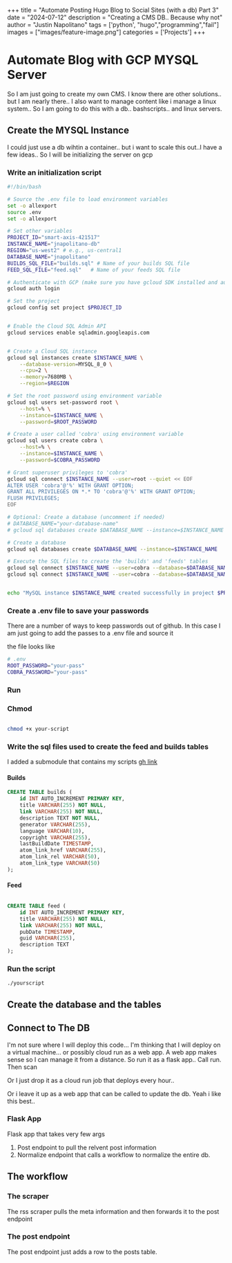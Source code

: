 +++
title =  "Automate Posting Hugo Blog to Social Sites (with a db) Part 3"
date = "2024-07-12"
description = "Creating a CMS DB.. Because why not"
author = "Justin Napolitano"
tags = ['python', "hugo","programming","fail"]
images = ["images/feature-image.png"]
categories = ['Projects']
+++


# Automate Blog with GCP MYSQL Server

So I am just going to create my own CMS.  I know there are other solutions.. but I am nearly there.. I also want to manage content like i manage a linux system.. So I am going to do this with a db.. bashscripts.. and linux servers.  



## Create the MYSQL Instance

I could just use a db wihtin a container.. but i want to scale this out..I have a few ideas.. So I will be initializing the server on gcp

### Write an initialization script


```bash
#!/bin/bash

# Source the .env file to load environment variables
set -o allexport
source .env
set -o allexport

# Set other variables
PROJECT_ID="smart-axis-421517"
INSTANCE_NAME="jnapolitano-db"
REGION="us-west2" # e.g., us-central1
DATABASE_NAME="jnapolitano"
BUILDS_SQL_FILE="builds.sql" # Name of your builds SQL file
FEED_SQL_FILE="feed.sql"   # Name of your feeds SQL file

# Authenticate with GCP (make sure you have gcloud SDK installed and authenticated)
gcloud auth login

# Set the project
gcloud config set project $PROJECT_ID


# Enable the Cloud SQL Admin API
gcloud services enable sqladmin.googleapis.com


# Create a Cloud SQL instance
gcloud sql instances create $INSTANCE_NAME \
    --database-version=MYSQL_8_0 \
    --cpu=2 \
    --memory=7680MB \
    --region=$REGION

# Set the root password using environment variable
gcloud sql users set-password root \
    --host=% \
    --instance=$INSTANCE_NAME \
    --password=$ROOT_PASSWORD

# Create a user called 'cobra' using environment variable
gcloud sql users create cobra \
    --host=% \
    --instance=$INSTANCE_NAME \
    --password=$COBRA_PASSWORD

# Grant superuser privileges to 'cobra'
gcloud sql connect $INSTANCE_NAME --user=root --quiet << EOF
ALTER USER 'cobra'@'%' WITH GRANT OPTION;
GRANT ALL PRIVILEGES ON *.* TO 'cobra'@'%' WITH GRANT OPTION;
FLUSH PRIVILEGES;
EOF

# Optional: Create a database (uncomment if needed)
# DATABASE_NAME="your-database-name"
# gcloud sql databases create $DATABASE_NAME --instance=$INSTANCE_NAME

# Create a database
gcloud sql databases create $DATABASE_NAME --instance=$INSTANCE_NAME

# Execute the SQL files to create the 'builds' and 'feeds' tables
gcloud sql connect $INSTANCE_NAME --user=cobra --database=$DATABASE_NAME --quiet < $BUILDS_SQL_FILE
gcloud sql connect $INSTANCE_NAME --user=cobra --database=$DATABASE_NAME --quiet < $FEED_SQL_FILE


echo "MySQL instance $INSTANCE_NAME created successfully in project $PROJECT_ID with superuser 'cobra' and executed SQL files '$BUILDS_SQL_FILE' and '$FEEDS_SQL_FILE'."


```

### Create a .env file to save your passwords

There are a number of ways to keep passwords out of github. In this case I am just going to add the passes to a .env file and source it 

the file looks like 

```bash
# .env
ROOT_PASSWORD="your-pass"
COBRA_PASSWORD="your-pass"
```

### Run

### Chmod

```bash

chmod +x your-script

```

### Write the sql files used to create the feed and builds tables

I added a submodule that contains my scripts [gh link](https://github.com/justin-napolitano/mysql-config)

#### Builds

```sql
CREATE TABLE builds (
    id INT AUTO_INCREMENT PRIMARY KEY,
    title VARCHAR(255) NOT NULL,
    link VARCHAR(255) NOT NULL,
    description TEXT NOT NULL,
    generator VARCHAR(255),
    language VARCHAR(10),
    copyright VARCHAR(255),
    lastBuildDate TIMESTAMP,
    atom_link_href VARCHAR(255),
    atom_link_rel VARCHAR(50),
    atom_link_type VARCHAR(50)
);
```

#### Feed

```sql 

CREATE TABLE feed (
    id INT AUTO_INCREMENT PRIMARY KEY,
    title VARCHAR(255) NOT NULL,
    link VARCHAR(255) NOT NULL,
    pubDate TIMESTAMP,
    guid VARCHAR(255),
    description TEXT
);


```

### Run the script

```./yourscript```

## Create the database and the tables

## Connect to The DB

I'm not sure where I will deploy this code... I'm thinking that I will deploy on a virtual machine... or possibly cloud run as a web app. A web app makes sense so I can manage it from a distance.  So run it as a flask app.. Call run. Then scan

Or I just drop it as a cloud run job that deploys every hour..

Or i leave it up as a web app that can be called to update the db. Yeah i like this best..

### Flask App

Flask app that takes very few args

1. Post endpoint to pull the relvent post information
2. Normalize endpoint that calls  a workflow to normalize the entire db.  

## The workflow

### The scraper

The rss scraper pulls the meta information and then forwards it to the post endpoint

### The post endpoint

The post endpoint just adds a row to the posts table. 

